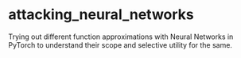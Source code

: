 # attacking_neural_networks
Trying out different function approximations with Neural Networks in PyTorch to understand their scope and selective utility for the same.

